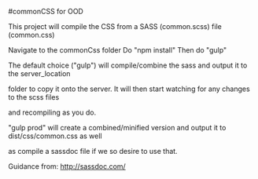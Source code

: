 #commonCSS for OOD

This project will compile the CSS from a SASS (common.scss) file (common.css)

Navigate to the commonCss folder
Do "npm install"
Then do "gulp"

The default choice ("gulp")  will compile/combine the sass and output it to the server_location 

folder to copy it onto the server. It will then start watching for any changes to the scss files 

and recompiling as you do. 

"gulp prod" will create a combined/minified version and output it to dist/css/common.css as well 

as compile a sassdoc file if we so desire to use that. 

Guidance from: http://sassdoc.com/
